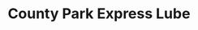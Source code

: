 ---
title: "County Park Express Lube"
url: /scottsboro/county-park-express-lube/
shop: Autowerkstatt
---